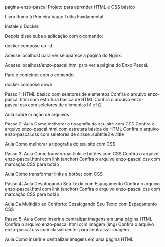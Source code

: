 pagina-enzo-pascal
Projeto para aprender HTML e CSS básico

Livro Rumo à Primeira Vaga: Trilha Fundamental

Instale o Docker.

Depois disso suba a aplicação com o comando:

docker compose up -d

Acesse localhost para ver se aparece a página do Nginx.

Acesse localhost/enzo-pascal.html para ver a página do Enxo Pascal.

Pare o conteiner com o comando:

docker compose down

Passo 1: HTML básico com seletores de elementos
Confira o arquivo enzo-pascal.html com estrutura básica de HTML Confira o arquivo enzo-pascal.css com seletores de elementos h1 e h2

Aula sobre criação de arquivos

Passo 2: Aula Como melhorar a tipografia do seu site com CSS
Confira o arquivo enzo-pascal.html com estrutura básica de HTML Confira o arquivo enzo-pascal.css com seletores de classe .subtitle2 e .title

Aula Como melhorar a tipografia do seu site com CSS

Passo 3: Aula Como transformar links e botões com CSS
Confira o arquivo enzo-pascal.html com link (anchor) Confira o arquivo enzo-pascal.css com marcação CSS para botão

Aula Como transformar links e botões com CSS

Passo 4: Aula Desafogando Seu Texto com Espaçamento
Confira o arquivo enzo-pascal.html com link (anchor) Confira o arquivo enzo-pascal.css com marcação CSS para botão

Aula Da Multidão ao Conforto: Desafogando Seu Texto com Espaçamento CSS

Passo 5: Aula Como inserir e centralizar imagens em uma página HTML
Confira o arquivo enzo-pascal.html com imagem (img) Confira o arquivo enzo-pascal.css com classe center para centralizar imagem

Aula Como inserir e centralizar imagens em uma página HTML
